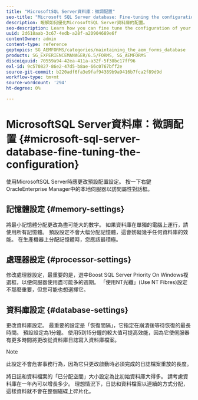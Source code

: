 ```yaml
---
title: "MicrosoftSQL Server資料庫：微調配置"
seo-title: "Microsoft SQL Server database: Fine-tuning the configuration"
description: 瞭解如何優化MicrosoftSQL Server資料庫的配置。
seo-description: Learn how you can fine tune the configuration of your Microsoft SQL Server database.
uuid: 2d618aab-3c67-4edb-a28f-a20904689e6f
contentOwner: admin
content-type: reference
geptopics: SG_AEMFORMS/categories/maintaining_the_aem_forms_database
products: SG_EXPERIENCEMANAGER/6.5/FORMS, SG_AEMFORMS
discoiquuid: 70559a94-42ea-411a-a32f-5f38bc17ff96
exl-id: 9c570827-86e2-47d5-b8ae-66c0767bff2e
source-git-commit: b220adf6fa3e9faf94389b9a9416b7fca2f89d9d
workflow-type: tm+mt
source-wordcount: '294'
ht-degree: 0%

---
```


# MicrosoftSQL Server資料庫：微調配置 {#microsoft-sql-server-database-fine-tuning-the-configuration}

使用MicrosoftSQL Server時應更改預設配置設定。 按一下右鍵OracleEnterprise Manager中的本地伺服器以訪問屬性對話框。

## 記憶體設定 {#memory-settings}

將最小記憶體分配更改為盡可能大的數字。 如果資料庫在單獨的電腦上運行，請使用所有記憶體。 預設設定不會大幅分配記憶體，這會妨礙幾乎任何資料庫的效能。 在生產機器上分配記憶體時，您應該最積極。

## 處理器設定 {#processor-settings}

修改處理器設定，最重要的是，選中Boost SQL Server Priority On Windows複選框，以便伺服器使用盡可能多的週期。 「使用NT光纖」(Use NT Fibres)設定不那麼重要，但您可能也想選擇它。

## 資料庫設定 {#database-settings}

更改資料庫設定。 最重要的設定是「恢復間隔」，它指定在崩潰後等待恢復的最長時間。 預設設定為1分鐘。 使用5到15分鐘的較大值可提高效能，因為它使伺服器有更多時間將更改從資料庫日誌寫入資料庫檔案。

>[!NOTE]
>
>此設定不會危害事務行為，因為它只更改啟動時必須完成的日誌檔案重放的長度。

將日誌和資料檔案的「已分配空間」大小設定為比初始資料庫大得多。 請考慮資料庫在一年內可以增長多少。 理想情況下，日誌和資料檔案以連續的方式分配，這樣資料就不會在整個磁碟上碎片化。
